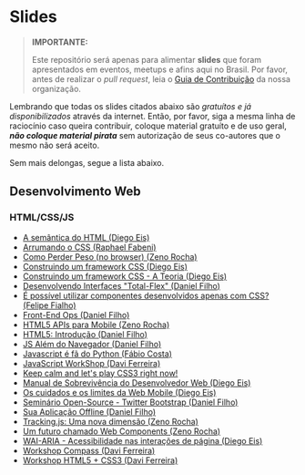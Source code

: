 # Slides

> **IMPORTANTE:**
> 
> Este repositório será apenas para alimentar **slides** que foram apresentados em eventos, meetups e afins aqui no Brasil. Por favor, antes de realizar o _pull request_, leia o [Guia de Contribuição](https://github.com/cerebrobr/cerebro/blob/master/README.md#como-contribuir) da nossa organização.

Lembrando que todas os slides citados abaixo são *gratuítos e já disponibilizados* através da internet. Então, por favor, siga a mesma linha de raciocínio caso queira contribuir, coloque material gratuíto e de uso geral, ***não coloque material pirata*** sem autorização de seus co-autores que o mesmo não será aceito.

Sem mais delongas, segue a lista abaixo.

## Desenvolvimento Web

### HTML/CSS/JS

* [A semântica do HTML (Diego Eis)](https://speakerdeck.com/diegoeis/a-semantica-do-html)
* [Arrumando o CSS (Raphael Fabeni)](https://speakerdeck.com/raphaelfabeni/arrumando-o-css)
* [Como Perder Peso (no browser) (Zeno Rocha)](https://speakerdeck.com/zenorocha/como-perder-peso-no-browser)
* [Construindo um framework CSS (Diego Eis)](https://speakerdeck.com/diegoeis/construindo-um-framework-css)
* [Construindo um framework CSS - A Teoria (Diego Eis)](https://speakerdeck.com/diegoeis/construindo-um-framework-css-a-teoria)
* [Desenvolvendo Interfaces "Total-Flex" (Daniel Filho)](https://speakerdeck.com/danielfilho/desenvolvendo-interfaces-total-flex)
* [É possível utilizar componentes desenvolvidos apenas com CSS? (Felipe Fialho)](http://www.felipefialho.com/talk-css-components-14-08-08/)
* [Front-End Ops (Daniel Filho)](https://speakerdeck.com/danielfilho/front-end-ops)
* [HTML5 APIs para Mobile (Zeno Rocha)](https://speakerdeck.com/zenorocha/html5-apis-para-mobile)
* [HTML5: Introdução (Daniel Filho)](https://speakerdeck.com/danielfilho/html5-introducao)
* [JS Além do Navegador (Daniel Filho)](https://speakerdeck.com/danielfilho/js-alem-do-navegador)
* [Javascript é fã do Python (Fábio Costa)](http://www.slideshare.net/fabiomirandacosta/javascript-eh-fadopython)
* [JavaScript WorkShop (Davi Ferreira)](https://speakerdeck.com/daviferreira/javascript-workshop)
* [Keep calm and let's play CSS3 right now!](https://speakerdeck.com/raphaelfabeni/keep-calm-and-lets-play-css3)
* [Manual de Sobrevivência do Desenvolvedor Web (Diego Eis)](https://speakerdeck.com/diegoeis/manual-de-sobrevivencia-do-desenvolvedor-web)
* [Os cuidados e os limites da Web Mobile (Diego Eis)](https://speakerdeck.com/diegoeis/os-cuidados-e-os-limites-da-web-mobile)
* [Seminário Open-Source - Twitter Bootstrap (Daniel Filho)](https://speakerdeck.com/danielfilho/seminario-open-source-twitter-bootstrap)
* [Sua Aplicação Offline (Daniel Filho)](https://speakerdeck.com/danielfilho/sua-aplicacao-offline)
* [Tracking.js: Uma nova dimensão (Zeno Rocha)](https://speakerdeck.com/zenorocha/tracking-dot-js-uma-nova-dimensao)
* [Um futuro chamado Web Components (Zeno Rocha)](https://speakerdeck.com/zenorocha/um-futuro-chamado-web-components)
* [WAI-ARIA - Acessibilidade nas interações de página (Diego Eis)](https://speakerdeck.com/diegoeis/wai-aria-acessibilidade-nas-interacoes-de-pagina)
* [Workshop Compass (Davi Ferreira)](https://speakerdeck.com/daviferreira/workshop-compass-globocom)
* [Workshop HTML5 + CSS3 (Davi Ferreira)](https://speakerdeck.com/daviferreira/workshop-html5-css3)


